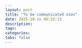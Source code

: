 ```yaml
---
layout: post
title: "To be communicated soon" 
date: 2025-10-xx 00:32:13
description: 
tags: 
categories: 
tabs: false
---
```


